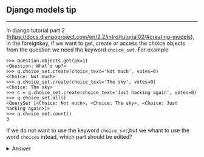 ## Django models tip
---
In django tutorial part 2 (https://docs.djangoproject.com/en/2.2/intro/tutorial02/#creating-models), in the foreignkey, if we want to get, create or access the choice objects from the question we need the keyword `choice_set`.
For example
```
>>> Question.objects.get(pk=1)
<Question: What's up?>
>>> q.choice_set.create(choice_text='Not much', votes=0)
<Choice: Not much>
>>> q.choice_set.create(choice_text='The sky', votes=0)
<Choice: The sky>
>>> c = q.choice_set.create(choice_text='Just hacking again', votes=0)
>>> q.choice_set.all()
<QuerySet [<Choice: Not much>, <Choice: The sky>, <Choice: Just hacking again>]>
>>> q.choice_set.count()
3
```
If we do not want to use the keyword `choice_set`,but we whant to use the word `choices` intead, which part should be edited?

<details><summary>Answer</summary>

```
class Choice(models.Model):
    question = models.ForeignKey(Question,related_name="choice", on_delete=models.CASCADE)
```

adding the kwarg `related_name` in the ForeignKey parameter
### The benefit of using related_name
---
The related_name allows you to specify a simpler or more legible name to get the reverse relation. 
</details>
